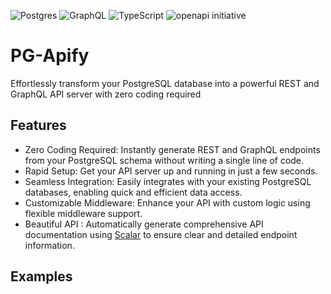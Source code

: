 ![Postgres](https://img.shields.io/badge/postgres-%23316192.svg?style=for-the-badge&logo=postgresql&logoColor=white)
![GraphQL](https://img.shields.io/badge/-GraphQL-E10098?style=for-the-badge&logo=graphql&logoColor=white)
![TypeScript](https://img.shields.io/badge/typescript-%23007ACC.svg?style=for-the-badge&logo=typescript&logoColor=white)
![openapi initiative](https://img.shields.io/badge/openapiinitiative-%23000000.svg?style=for-the-badge&logo=openapiinitiative&logoColor=white)

# PG-Apify

Effortlessly transform your PostgreSQL database into a powerful REST and GraphQL API server with zero coding required

## Features

- Zero Coding Required: Instantly generate REST and GraphQL endpoints from your PostgreSQL schema without writing a single line of code.
- Rapid Setup: Get your API server up and running in just a few seconds.
- Seamless Integration: Easily integrates with your existing PostgreSQL databases, enabling quick and efficient data access.
- Customizable Middleware: Enhance your API with custom logic using flexible middleware support.
- Beautiful API : Automatically generate comprehensive API documentation using [Scalar](https://github.com/scalar/scalar) to ensure clear and detailed endpoint information.

## Examples
